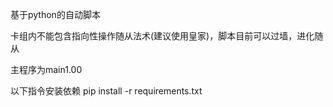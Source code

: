 基于python的自动脚本

卡组内不能包含指向性操作随从法术(建议使用皇家)，脚本目前可以过墙，进化随从

主程序为main1.00

以下指令安装依赖
pip install -r requirements.txt

